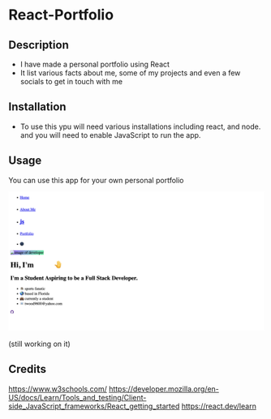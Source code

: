 # React-Portfolio

## Description 

- I have made a personal portfolio using React
- It list various facts about me, some of my projects and even a few socials to get in touch with me

## Installation

- To use this ypu will need various installations including react, and node. and you will need to enable JavaScript to run the app.

## Usage

You can use this app for your own personal portfolio 

![](./react%20portfolio/src/img/images/Screenshot%202023-09-11%20at%206.38.23%20PM.png)

(still working on it)

## Credits

https://www.w3schools.com/
https://developer.mozilla.org/en-US/docs/Learn/Tools_and_testing/Client-side_JavaScript_frameworks/React_getting_started
https://react.dev/learn

